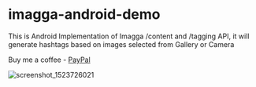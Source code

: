 # imagga-android-demo

This is Android Implementation of Imagga /content and /tagging API, it will generate hashtags based on images selected from Gallery or Camera

Buy me a coffee - [PayPal](https://www.paypal.me/JaskaranDugar/)


![screenshot_1523726021](https://user-images.githubusercontent.com/7722125/38774609-9549cd08-408a-11e8-9f2e-9ba2454bf1a6.png)


